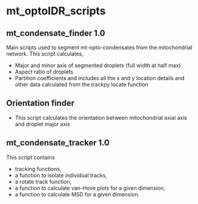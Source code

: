 # mt_optoIDR_scripts
## mt_condensate_finder 1.0
Main scripts used to segment mt-opto-condensates from the mitochondrial network. 
This script calculates,   
* Major and minor axis of segmented droplets (full width at half max)   
* Aspect ratio of droplets   
* Partition coefficients and includes all the x and y location details and other data calculated from the trackpy locate function 


## Orientation finder
* This script calculates the orientation between mitochondrial axial axis and droplet major axis

## mt_condensate_tracker 1.0
This script contains  
* tracking functions,  
* a function to isolate individual tracks,   
* a rotate track function,   
* a function to calculate van-Hove plots for a given dimension,   
* a function to calculate MSD for a given dimension.   
